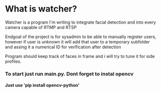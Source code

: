 <h1> What is watcher? </h1>

<p> Watcher is a program I'm writing to integrate facial detection and into every camera capable of RTMP and RTSP</p>

<p> Endgoal of the project is for sysadmin to be able to manually register users, however if user is unknown it will add that user to a temporary subfolder and assing it a numerical ID for verification after detection</p>
<p> Program should keep track of faces in frame and i will try to tune it for side profiles. </p>

<h3> To start just run main.py. Dont forget to instal opencv</h3>
<h4> Just use 'pip install opencv-python'</h4>
